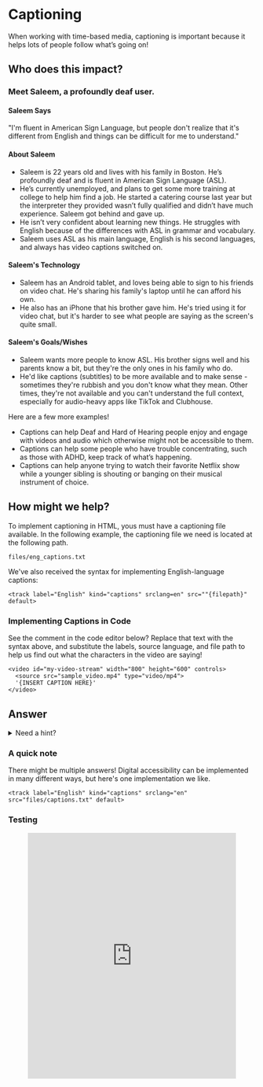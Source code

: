 # Captioning

When working with time-based media, captioning is important because it helps lots of people follow what’s going on!

## Who does this impact?


### Meet Saleem, a profoundly deaf user.
  
#### Saleem Says
"I'm fluent in American Sign Language, but people don't realize that it's different from English and things can be difficult for me to understand."
  
#### About Saleem
* Saleem is 22 years old and lives with his family in Boston. He’s profoundly deaf and is fluent in American Sign Language (ASL).
* He’s currently unemployed, and plans to get some more training at college to help him find a job. He started a catering course last year but the interpreter they provided wasn’t fully qualified and didn’t have much experience. Saleem got behind and gave up.
* He isn’t very confident about learning new things. He struggles with English because of the differences with ASL in grammar and vocabulary.
* Saleem uses ASL as his main language, English is his second languages, and always has video captions switched on.

#### Saleem's Technology
* Saleem has an Android tablet, and loves being able to sign to his friends on video chat. He's sharing his family's laptop until he can afford his own.
* He also has an iPhone that his brother gave him. He's tried using it for video chat, but it's harder to see what people are saying as the screen's quite small.

#### Saleem's Goals/Wishes
* Saleem wants more people to know ASL. His brother signs well and his parents know a bit, but they're the only ones in his family who do.
* He'd like captions (subtitles) to be more available and to make sense - sometimes they're rubbish and you don't know what they mean. Other times, they're not available and you can't understand the full context, especially for audio-heavy apps like TikTok and Clubhouse.

Here are a few more examples!
  * Captions can help Deaf and Hard of Hearing people enjoy and engage with videos and audio which otherwise might not be accessible to them.
  * Captions can help some people who have trouble concentrating, such as those with ADHD, keep track of what’s happening.
  * Captions can help anyone trying to watch their favorite Netflix show while a younger sibling is shouting or banging on their musical instrument of choice.

## How might we help?
To implement captioning in HTML, yous must have a captioning file available. In the following example, the captioning file we need is located at the following path.

```
files/eng_captions.txt
```

We've also received the syntax for implementing English-language captions:

```
<track label="English" kind="captions" srclang=en" src=""{filepath}" default>
```

### Implementing Captions in Code

See the comment in the code editor below? Replace that text with the syntax above, and substitute the labels, source language, and file path to help us find out what the characters in the video are saying!

```
<video id="my-video-stream" width="800" height="600" controls>
  <source src="sample_video.mp4" type="video/mp4"> 
  '{INSERT CAPTION HERE}'
</video>
```




## Answer

<details><summary>Need a hint?</summary>
Try checking out the syntax for implementing English-language captions provided above!
</details>

### A quick note
There might be multiple answers! Digital accessibility can be implemented in many different ways, but here's one implementation we like.

```
<track label="English" kind="captions" srclang="en" src="files/captions.txt" default>
```

### Testing

<figure>
<iframe frameborder="0" width="100%" height="500px" src="https://replit.com/@nikhilvytla1/CaptioningExercise1?lite=1?outputonly=1">
</iframe>
</figure>